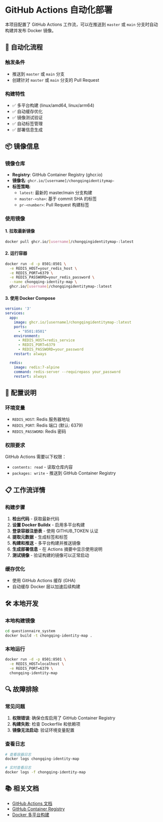 # GitHub Actions 自动化部署

本项目配置了 GitHub Actions 工作流，可以在推送到 `master` 或 `main` 分支时自动构建并发布 Docker 镜像。

## 🚀 自动化流程

### 触发条件
- 推送到 `master` 或 `main` 分支
- 创建针对 `master` 或 `main` 分支的 Pull Request

### 构建特性
- ✅ 多平台构建 (linux/amd64, linux/arm64)
- ✅ 自动缓存优化
- ✅ 镜像测试验证
- ✅ 自动标签管理
- ✅ 部署信息生成

## 📦 镜像信息

### 镜像仓库
- **Registry**: GitHub Container Registry (ghcr.io)
- **镜像名**: `ghcr.io/[username]/chongqingidentitymap-`
- **标签策略**:
  - `latest`: 最新的 master/main 分支构建
  - `master-<sha>`: 基于 commit SHA 的标签
  - `pr-<number>`: Pull Request 构建标签

### 使用镜像

#### 1. 拉取最新镜像
```bash
docker pull ghcr.io/[username]/chongqingidentitymap-:latest
```

#### 2. 运行容器
```bash
docker run -d -p 8501:8501 \
  -e REDIS_HOST=your_redis_host \
  -e REDIS_PORT=6379 \
  -e REDIS_PASSWORD=your_redis_password \
  --name chongqing-identity-map \
  ghcr.io/[username]/chongqingidentitymap-:latest
```

#### 3. 使用 Docker Compose
```yaml
version: '3'
services:
  app:
    image: ghcr.io/[username]/chongqingidentitymap-:latest
    ports:
      - "8501:8501"
    environment:
      - REDIS_HOST=redis_service
      - REDIS_PORT=6379
      - REDIS_PASSWORD=your_password
    restart: always

  redis:
    image: redis:7-alpine
    command: redis-server --requirepass your_password
    restart: always
```

## 🔧 配置说明

### 环境变量
- `REDIS_HOST`: Redis 服务器地址
- `REDIS_PORT`: Redis 端口 (默认: 6379)
- `REDIS_PASSWORD`: Redis 密码

### 权限要求
GitHub Actions 需要以下权限：
- `contents: read` - 读取仓库内容
- `packages: write` - 推送到 GitHub Container Registry

## 📋 工作流详情

### 构建步骤
1. **检出代码** - 获取最新代码
2. **设置 Docker Buildx** - 启用多平台构建
3. **登录容器注册表** - 使用 GITHUB_TOKEN 认证
4. **提取元数据** - 生成标签和标签
5. **构建和推送** - 多平台构建并推送镜像
6. **生成部署信息** - 在 Actions 摘要中显示使用说明
7. **测试镜像** - 验证构建的镜像可以正常启动

### 缓存优化
- 使用 GitHub Actions 缓存 (GHA)
- 自动缓存 Docker 层以加速后续构建

## 🛠️ 本地开发

### 本地构建镜像
```bash
cd questionnaire_system
docker build -t chongqing-identity-map .
```

### 本地运行
```bash
docker run -d -p 8501:8501 \
  -e REDIS_HOST=localhost \
  -e REDIS_PORT=6379 \
  chongqing-identity-map
```

## 🔍 故障排除

### 常见问题
1. **权限错误**: 确保仓库启用了 GitHub Container Registry
2. **构建失败**: 检查 Dockerfile 和依赖项
3. **镜像无法启动**: 验证环境变量配置

### 查看日志
```bash
# 查看容器日志
docker logs chongqing-identity-map

# 实时查看日志
docker logs -f chongqing-identity-map
```

## 📚 相关文档
- [GitHub Actions 文档](https://docs.github.com/en/actions)
- [GitHub Container Registry](https://docs.github.com/en/packages/working-with-a-github-packages-registry/working-with-the-container-registry)
- [Docker 多平台构建](https://docs.docker.com/build/building/multi-platform/)
